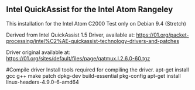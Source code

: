 ## Intel QuickAssist for the Intel Atom Rangeley

This installation for the Intel Atom C2000
Test only on Debian 9.4 (Stretch)

Derived from Intel QuickAssist 1.5 Driver, available at:
https://01.org/packet-processing/intel%C2%AE-quickassist-technology-drivers-and-patches

Driver original available at:
https://01.org/sites/default/files/page/qatmux.l.2.6.0-60.tgz


#Compile driver
Install tools required for compiling the driver.
apt-get install gcc g++ make patch dpkg-dev build-essential pkg-config
apt-get install linux-headers-4.9.0-6-amd64
